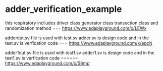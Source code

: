 # adder_verification_example
this respiratory inclludes driver class generator class transection class and randomization method === https://www.edaplayground.com/x/LEWx

adderdut.sv file is used with test.sv adder.sv is design code and in the test.sv is verfication code === https://www.edaplayground.com/x/epcN

adder1dut.sv file is used with test1.sv adder1.sv is design code and in the test1.sv is verfication code ====== https://www.edaplayground.com/x/58mp
